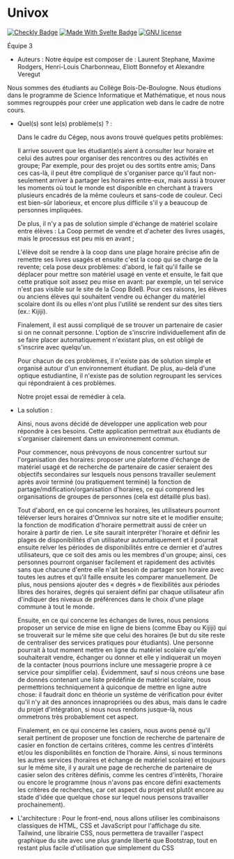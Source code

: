 # Univox

[![Checkly Badge](https://api.checklyhq.com/v1/badges/checks/e709cb3b-807d-4e5f-8f64-c7906fb01fe4?style=for-the-badge&theme=default)](https://univox.checkly-dashboards.com/) [![Made With Svelte Badge](https://img.shields.io/badge/made%20with-svelte%20kit-orange?style=for-the-badge)](https://kit.svelte.dev/) [![GNU license](https://img.shields.io/badge/License-GNU%20V3-blue?style=for-the-badge)](./LICENSE)

Équipe 3

- Auteurs :
Notre équipe est composer de :
  Laurent Stephane,
  Maxime Rodgers,
  Henri-Louis Charbonneau,
  Eliott Bonnefoy et
  Alexandre Veregut
  
Nous sommes des étudiants au Collège Bois-De-Boulogne. Nous étudions dans le programme de Science Informatique et Mathématique, et nous nous sommes regrouppés pour créer une application web dans le cadre de notre cours.

- Quel(s) sont le(s) problème(s) ? :

  Dans le cadre du Cégep, nous avons trouvé quelques petits problèmes:
  
  Il arrive souvent que les étudiant(e)s aient à consulter leur horaire et celui des autres pour organiser des rencontres ou des activités en groupe;
  Par exemple, pour des projet ou des sortits entre amis;
  Dans ces cas-là, il peut être compliqué de s'organiser parce qu'il faut non-seulement arriver à partager les horaires entre-eux, mais aussi à trouver les moments où tout le monde est disponible en cherchant à travers plusieurs encadrés de la même couleurs et sans-code de couleur. Ceci est bien-sûr laborieux, et encore plus difficile
  s'il y a beaucoup de personnes impliquées.
  
  De plus, il n'y a pas de solution simple d'échange de matériel scolaire entre élèves :
  La Coop permet de vendre et d'acheter des livres usagés, mais le processus est peu mis en avant ;

  L'élève doit se rendre à la coop dans une plage horaire précise afin de remettre ses livres usagés et ensuite c'est la coop qui se charge de la revente; cela pose deux problèmes: d'abord, le fait qu'il faille se déplacer pour mettre son matériel usagé en vente et ensuite, le fait que cette pratique soit assez peu mise en avant: par exemple, un tel service n'est pas visible sur le site de la Coop BdeB. Pour ces raisons, les élèves ou anciens élèves qui souhaitent vendre ou échanger du matériel scolaire dont ils ou elles n'ont plus l'utilité se rendent sur des sites tiers (ex.: Kijiji).

  Finalement, il est aussi compliqué de se trouver un partenaire de casier si on ne connait personne.
  L'option de s'inscrire individuellement afin de se faire placer automatiquement n'existant plus, on est obligé de s'inscrire avec quelqu'un.
  
  Pour chacun de ces problèmes, il n'existe pas de solution simple et organisé autour d'un environnement étudiant.
  De plus, au-delà d'une optique estudiantine, il n'existe pas de solution regroupant les services qui répondraient à ces problèmes.
  
  Notre projet essai de remédier à cela.
  
- La solution :

  Ainsi, nous avons décidé de développer une application web pour répondre à ces besoins. Cette application permettrait aux étudiants de s'organiser clairement dans un
  environnement commun.

  Pour commencer, nous prévoyons de nous concentrer surtout sur l'organisation des horaires: proposer une plateforme d'échange de matériel usagé et de recherche de
  partenaire de casier seraient des objectifs secondaires sur lesquels nous pensons travailler seulement après avoir terminé (ou pratiquement terminé) la fonction de
  partage/mdification/organisation d'horaires, ce qui comprend les organisations de groupes de personnes (cela est détaillé plus bas).

  Tout d'abord, en ce qui concerne les horaires, les utilisateurs pourront téléverser leurs horaires d'Omnivox sur notre site et le modifier ensuite; la fonction de
  modification d'horaire permettrait aussi de créer un horaire à partir de rien. Le site saurait interpréter l'horaire et définir les plages de disponibilités d'un
  utilisateur automatiquement et il pourrait ensuite relver les périodes de disponibilités entre ce dernier et d'autres utilisateurs, que ce soit des amis ou les membres d'un groupe; ainsi, ces personnes pourront organiser facilement et rapidement des activités sans que chacune d'entre elle n'ait besoin de partager son horaire avec toutes les autres et qu'il faille ensuite les comparer manuellement. De plus, nous pensions ajouter des « degrés » de flexibilités aux périodes libres des horaires, degrés qui seraient défini par chaque utilisateur afin d'indiquer des niveaux de préférences dans le choix d'une plage commune à tout le monde.

  Ensuite, en ce qui concerne les échanges de livres, nous pensions proposer un service de mise en ligne de biens (comme Ebay ou Kijiji) qui se trouverait sur le même site que celui des horaires (le but du site reste de centraliser des services pratiques pour étudiants). Une personne pourrait à tout moment mettre en ligne du matériel scolaire qu'elle souhaiterait vendre, échanger ou donner et elle y indiquerait un moyen de la contacter (nous pourrions inclure une messagerie propre à ce service pour simplifier cela). Évidemment, sauf si nous créons une base de donnés contenant une liste prédéfinie de matériel scolaire, nous permettrions techniquement à quiconque de mettre en ligne autre chose: il faudrait donc en théorie un système de vérification pour éviter qu'il n'y ait des annonces innapropriées ou des abus, mais dans le cadre du projet d'intégration, si nous nous rendons jusque-là, nous ommetrons très probablement cet aspect.
  
  Finalement, en ce qui concerne les casiers, nous avons pensé qu'il serait pertinent de proposer une fonction de recherche de partenaire de casier en fonction de certains critères, comme les centres d'intérêts et/ou les disponibilités en fonction de l'horaire. Ainsi, si nous terminons les autres services (horaires et échange de matériel scolaire) et toujours sur le même site, il y aurait une page de recherche de partenaire de casier selon des critères définis, comme les centres d'intérêts, l'horaire ou encore le programme (nous n'avons pas encore défini exactements les critères de recherches, car cet aspect du projet est plutôt encore au stade d'idée que quelque chose sur lequel nous pensons travailler prochainement).

- L'architecture : 
Pour le front-end, nous allons utiliser les combinaisons classiques de HTML, CSS et JavaScript pour l'affichage du site. Tailwind, une librairie CSS, nous permettera de travailler l'aspect graphique du site avec une plus grande liberté que Bootstrap, tout en restant plus facile d'utilisation que simplement du CSS

